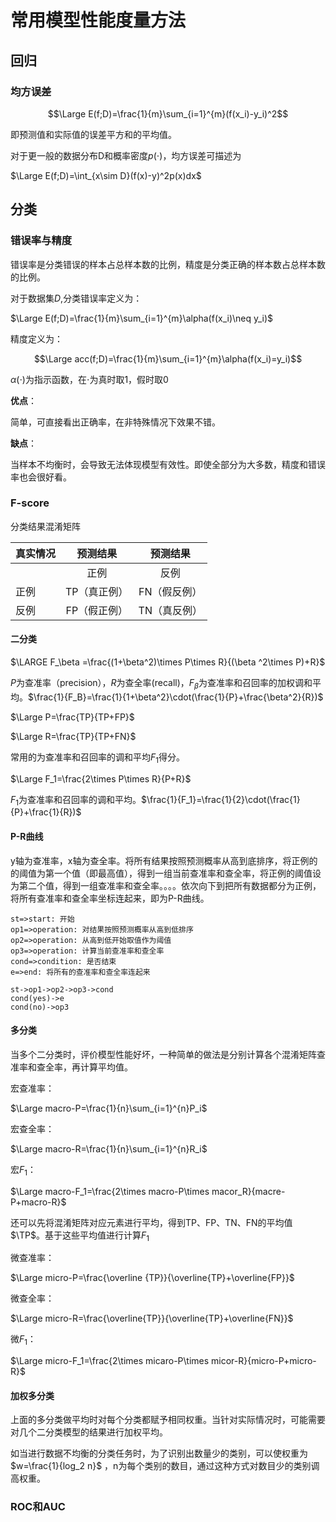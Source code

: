 # 常用模型性能度量方法

## 回归

### 均方误差

$$\Large E(f;D)=\frac{1}{m}\sum_{i=1}^{m}(f(x_i)-y_i)^2$$

即预测值和实际值的误差平方和的平均值。

对于更一般的数据分布D和概率密度$p(\cdot)$，均方误差可描述为

$\Large E(f;D)=\int_{x\sim D}(f(x)-y)^2p(x)dx$

## 分类

### 错误率与精度

错误率是分类错误的样本占总样本数的比例，精度是分类正确的样本数占总样本数的比例。

对于数据集$D$,分类错误率定义为：

$\Large E(f;D)=\frac{1}{m}\sum_{i=1}^{m}\alpha(f(x_i)\neq y_i)$

精度定义为：

$$\Large acc(f;D)=\frac{1}{m}\sum_{i=1}^{m}\alpha(f(x_i)=y_i)$$

$\alpha(\cdot)$为指示函数，在$\cdot$为真时取1，假时取0

**优点**：

简单，可直接看出正确率，在非特殊情况下效果不错。

**缺点**：

当样本不均衡时，会导致无法体现模型有效性。即使全部分为大多数，精度和错误率也会很好看。

### F-score

分类结果混淆矩阵

| 真实情况 |  预测结果   |  预测结果   |
| ---- | :-----: | :-----: |
|      |   正例    |   反例    |
| 正例   | TP（真正例） | FN（假反例） |
| 反例   | FP（假正例） | TN（真反例） |

#### 二分类

$\LARGE F_\beta =\frac{(1+\beta^2)\times P\times R}{(\beta ^2\times P)+R}$

$P$为查准率（precision），$R$为查全率(recall)，$F_\beta$为查准率和召回率的加权调和平均。$\frac{1}{F_B}=\frac{1}{1+\beta^2}\cdot(\frac{1}{P}+\frac{\beta^2}{R})$

$\Large P=\frac{TP}{TP+FP}$

$\Large R=\frac{TP}{TP+FN}$

常用的为查准率和召回率的调和平均$F_1$得分。

$\Large F_1=\frac{2\times P\times R}{P+R}$

$F_1$为查准率和召回率的调和平均。$\frac{1}{F_1}=\frac{1}{2}\cdot(\frac{1}{P}+\frac{1}{R})$

#### P-R曲线

y轴为查准率，x轴为查全率。将所有结果按照预测概率从高到底排序，将正例的的阈值为第一个值（即最高值），得到一组当前查准率和查全率，将正例的阈值设为第二个值，得到一组查准率和查全率。。。。依次向下到把所有数据都分为正例，将所有查准率和查全率坐标连起来，即为P-R曲线。


```flow
st=>start: 开始
op1=>operation: 对结果按照预测概率从高到低排序
op2=>operation: 从高到低开始取值作为阈值
op3=>operation: 计算当前查准率和查全率
cond=>condition: 是否结束
e=>end: 将所有的查准率和查全率连起来

st->op1->op2->op3->cond
cond(yes)->e
cond(no)->op3

```

#### 多分类

当多个二分类时，评价模型性能好坏，一种简单的做法是分别计算各个混淆矩阵查准率和查全率，再计算平均值。

宏查准率：

$\Large macro-P=\frac{1}{n}\sum_{i=1}^{n}P_i$

宏查全率：

$\Large macro-R=\frac{1}{n}\sum_{i=1}^{n}R_i$

宏$F_1$：

$\Large macro-F_1=\frac{2\times macro-P\times macor_R}{macre-P+macro-R}$

还可以先将混淆矩阵对应元素进行平均，得到TP、FP、TN、FN的平均值$\TP$。基于这些平均值进行计算$F_1$

微查准率：

$\Large micro-P=\frac{\overline {TP}}{\overline{TP}+\overline{FP}}$

微查全率：

$\Large micro-R=\frac{\overline{TP}}{\overline{TP}+\overline{FN}}$

微$F_1$：

$\Large micro-F_1=\frac{2\times micaro-P\times micor-R}{micro-P+micro-R}$

#### 加权多分类

上面的多分类做平均时对每个分类都赋予相同权重。当针对实际情况时，可能需要对几个二分类模型的结果进行加权平均。

如当进行数据不均衡的分类任务时，为了识别出数量少的类别，可以使权重为$w=\frac{1}{log_2 n}$ ，n为每个类别的数目，通过这种方式对数目少的类别调高权重。

### ROC和AUC

